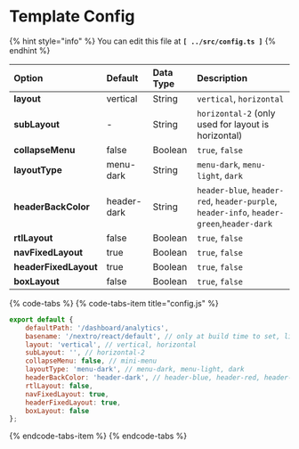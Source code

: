 # Template Config

{% hint style="info" %}
You can edit this file at **`[ ../src/config.ts ]`**
{% endhint %}

| **Option** | **Default** | **Data Type** | **Description** |
| :--- | :--- | :--- | :--- |
| **layout** | vertical | String | `vertical`, `horizontal` |
| **subLayout** | - | String | `horizontal-2` \(only used for layout is horizontal\) |
| **collapseMenu** | false | Boolean | `true`, `false` |
| **layoutType** | menu-dark | String | `menu-dark`, `menu-light`, `dark` |
| **headerBackColor** | header-dark | String | `header-blue`, `header-red`, `header-purple`, `header-info`,  `header-green`,`header-dark`  |
| **rtlLayout** | false | Boolean | `true`, `false` |
| **navFixedLayout** | true | Boolean | `true`, `false` |
| **headerFixedLayout** | true | Boolean | `true`, `false` |
| **boxLayout** | false | Boolean | `true`, `false` |

{% code-tabs %}
{% code-tabs-item title="config.js" %}
```javascript
export default {
    defaultPath: '/dashboard/analytics',
    basename: '/nextro/react/default', // only at build time to set, like //next/react/
    layout: 'vertical', // vertical, horizontal
    subLayout: '', // horizontal-2
    collapseMenu: false, // mini-menu
    layoutType: 'menu-dark', // menu-dark, menu-light, dark
    headerBackColor: 'header-dark', // header-blue, header-red, header-purple, header-green header-info, header-dark
    rtlLayout: false,
    navFixedLayout: true,
    headerFixedLayout: true,
    boxLayout: false
};
```
{% endcode-tabs-item %}
{% endcode-tabs %}

